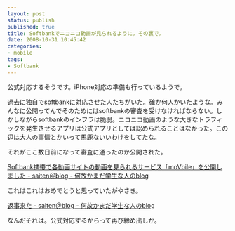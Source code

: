 ```yaml
---
layout: post
status: publish
published: true
title: Softbankでニコニコ動画が見られるように。その裏で。
date: 2008-10-31 10:45:42
categories:
- mobile
tags:
- Softbank
---
```

公式対応するそうです。iPhone対応の準備も行っているようで。

過去に独自でsoftbankに対応させた人たちがいた。確か何人かいたような。みんなに公開ってんでそのためにはsoftbankの審査を受けなければならない。しかしながらsoftbankのインフラは脆弱。ニコニコ動画のような大きなトラフィックを発生させるアプリは公式アプリとしては認められることはなかった。この辺は大人の事情とかいって馬鹿ないいわけをしてたな。

それがここ数日前になって審査に通ったのか公開された。

<a href="http://d.hatena.ne.jp/saiten/20081020/1224522031">Softbank携帯で各動画サイトの動画を見られるサービス「moVbile」を公開しました - saiten＠blog - 何故かまだ学生な人のblog</a>

これはこれはおめでとうと思っていたがやさき。

<a href="http://d.hatena.ne.jp/saiten/20081030/1225353528#c">返事来た - saiten＠blog - 何故かまだ学生な人のblog</a>

なんだそれは。公式対応するからって再び締め出しか。
